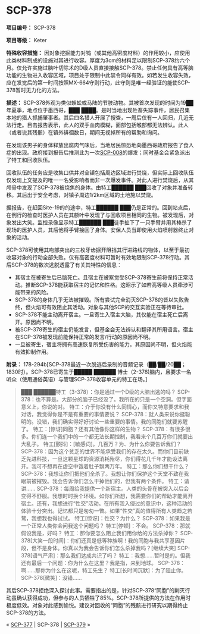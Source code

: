 # SCP-378
                        


**项目编号：** SCP-378

**项目等级：** Keter

**特殊收容措施：** 因对象挖掘能力对钨（或其他高密度材料）的作用较小，应使用此类材料制成的设施对其进行收容。厚度为3cm的材料足以限制SCP-378约六个月。仅允许实施过脑叶切除术的D级人员直接接触SCP-378。禁止任何具有高等脑功能的生物进入收容区域，项目处于限制中此禁令同样有效。如若发生收容失效，应在发觉后的第一时间按照MX-664守则行动，此守则是唯一经验证的能使SCP-378暂时无力化的方法。

**描述：** SCP-378外观为类似蜈蚣或马陆的节肢动物。其被首次发现的时间为19██年夏季，地点位于墨西哥，███ ████。是时当地出现牲畜失踪事件，居民召集本地的猎人抓捕肇事者。其后四名猎人开展了搜查，一周后仅有一人回归，几近无法行走。目击报告表示，此人的双手血肉模糊，面部包括喉部都无法辨认。此人（或者说其残骸）在镇外徘徊数日，期间无视掉所有的帮助和询问。

在发现该男子的身体释放出腐肉气味后，当地居民惊恐地向墨西哥政府报告了食人症的出现。政府接到报告后推测此为一次[SCP-008](/scp-008)的爆发；同时基金会紧急派出了特工和回收队伍。

回收队伍的任务应是收集口供并对全镇包括周边区域进行焚烧，但实际上回收队伍仅发现上文提及的唯一一名受影响者而非一次爆发事件。对此人进行焚烧后，从其颅骨中发现了SCP-378被烧焦的身体。由特工██████ ███回收了对象并准备转移。其后出于安全考虑，对镇子周边1/2km区域的土地施以焚烧。

据报告，在赶回Site-19的的途中，特工██████ ███仍是正常的。回到站点后，在例行的检查时医护人员在其额叶中发现了与回收项目相同的生物。被发现后，对象发出大笑。监控录像显示特工██████ ███徒手扯下了一只手臂并用其棒杀了现场的医护人员，其后他将手臂接回了身体。安保人员当即使用火焰喷射器终止对象的活动。

SCP-378可使用其吻部突出的三枚牙齿掘开阻挡其行进路线的物体，以至于最初收容对象的行动全部失败。仅有高密度材料可暂时有效地限制SCP-378行动。其后SCP-378的数次逃脱透露了有关其特性的信息：

- 其宿主在被寄生后已脑死亡。且宿主在被察觉受SCP-378寄生前将保持正常活动。推断SCP-378能获取宿主的记忆和性格。这昭示了如若高等级人员牵涉可能带来的风险。
- SCP-378的身体几乎无法被摧毁。所有尝试完全消灭SCP-378的皆以失败告终，但火焰可有效阻止其活动。对象与其他SCP的交互实验正在等待审批。
- SCP-378不能主动离开宿主。一旦寄生入宿主大脑，其仅能在宿主死亡后离开。原因尚不明。
- 被SCP-378寄生的宿主仍能发言，但基金会无法辨认和翻译其所用语言。宿主在SCP-378被发现前能保持正常的发言/行动的原因尚不明。
- 一旦被寄生，宿主将拥有高速恢复所受伤害的能力。其原因尚不明，但火焰能有效抑制作用。

**附录：** 178-294b[SCP-378最近一次脱逃后录制的音频记录（██/██/20██；1830时）。SCP-378已寄生于█████ ██████ 博士（2-378)脑内，且要求一名听众（使用通俗英语）与管理SCP-378收容单元的特工在场。]


> ███ ██████特工（3-378）：你是通过一个D级的大脑出逃的吗？
SCP-378：也不算是。大部分的脑子已经没了。我所在的只是一个空洞。但字面意义上，你说的对。
特工：介于你没有什么同情心，而你又特意要求和我对话，我觉得你是不是有重要的事情要说？
SCP-378：就人类来说你挺聪明的。没错，我们确实得好好讨论一些重要的事情。我的同胞们就要苏醒了。
特工：[惊讶]同胞？还有其他像你这样的生物？
SCP-378：有很多很多。你们连一个我们中的一个都无法长期控制，我看来个几百万你们就要出大乱子。
特工[颤抖]：[敏感词]。几百万？为、为什么你要告诉我们？
SCP-378：因为这个贫乏的世界不能承受我们的存在太久。而你们目前缺乏先进科技，一旦这颗星球的资源消耗殆尽，你们得花几千年才能设法离开。我可不想再在虚空中饿着肚子飘两万年。
特工：那么你们想干什么？
SCP-378：我想让你们把他们全杀了。我想让你们保护这个天堂不致在我眼前被摧毁。我会告诉你们怎么干掉他们的，但我有两个条件。
特工：请讲……
SCP-378：每周给我提供一个新宿主。人类的头骨在被突入以后会变得不舒服。我想时时换个环境。如你们所想，我需要你们的帮助才能离开宿主。还有，我想进行“性交”活动。在所有我入侵过的意识中，这种活动的体验十分突出。记忆都只是匆匆一瞥。如果“性交”真的值得所有人类趋之若鹜，我想我也得试试。
特工[惊讶]：性交？为什么？
SCP-378：如果我是一个正常人类你会问我这个问题吗？
特工[停顿]：不会。
SCP-378：那就假设我是，好吗？
特工：那你要怎么阻止我们用你给的方法杀掉你？
SCP-378[大笑一段时间]：你们还真是低等种族啊！我的同胞与我共享基因片段，但不是身体。你真以为我会告诉你们怎么杀掉我吗？[继续大笑]
SCP-378[语气严肃]：那么我们达成共识了吗？
特工：我想……暂时是的。但我还有最后一个问题：你为什么在这里？我是指，来到地球。
SCP-378：啊……那你为什么在这呢，特工先生？
特工[长时间沉默]：为了阻止你。
SCP-378[微笑]：没错……
> 

其后SCP-378拒绝深入探讨此事。需要指出的是，针对SCP-378“同胞”的剿灭行动虽确认获得成功，但参与的人员牺牲了85%。SCP-378所提供的方法在作用时极度低效。对象对此感到愉悦。建议对回收的“同胞”的残骸进行研究以期得终止SCP-378的方法。



« [SCP-377](/scp-377) | SCP-378 | [SCP-379](/scp-379) »





                    